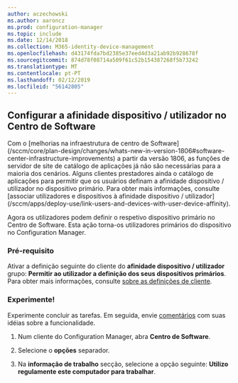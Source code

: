 ```yaml
---
author: aczechowski
ms.author: aaroncz
ms.prod: configuration-manager
ms.topic: include
ms.date: 12/14/2018
ms.collection: M365-identity-device-management
ms.openlocfilehash: d43174fda7bd2385e37eed4d3a21ab92b928678f
ms.sourcegitcommit: 874d78f08714a509f61c52b154387268f5b73242
ms.translationtype: MT
ms.contentlocale: pt-PT
ms.lasthandoff: 02/12/2019
ms.locfileid: "56142805"
---
```

## <a name="bkmk_uda"></a> Configurar a afinidade dispositivo / utilizador no Centro de Software
<!--3485366--> Com o [melhorias na infraestrutura de centro de Software](/sccm/core/plan-design/changes/whats-new-in-version-1806#software-center-infrastructure-improvements) a partir da versão 1806, as funções de servidor de site de catálogo de aplicações já não são necessárias para a maioria dos cenários. Alguns clientes prestadores ainda o catálogo de aplicações para permitir que os usuários definam a afinidade dispositivo / utilizador no dispositivo primário. Para obter mais informações, consulte [associar utilizadores e dispositivos à afinidade dispositivo / utilizador](/sccm/apps/deploy-use/link-users-and-devices-with-user-device-affinity).

Agora os utilizadores podem definir o respetivo dispositivo primário no Centro de Software. Esta ação torna-os utilizadores primários do dispositivo no Configuration Manager.


### <a name="prerequisite"></a>Pré-requisito

Ativar a definição seguinte do cliente do **afinidade dispositivo / utilizador** grupo: **Permitir ao utilizador a definição dos seus dispositivos primários**. Para obter mais informações, consulte [sobre as definições de cliente](/sccm/core/clients/deploy/about-client-settings#user-and-device-affinity).


### <a name="try-it-out"></a>Experimente!

Experimente concluir as tarefas. Em seguida, envie [comentários](/sccm/core/understand/find-help#product-feedback) com suas idéias sobre a funcionalidade.

1. Num cliente do Configuration Manager, abra **Centro de Software**.  

2. Selecione o **opções** separador.  

3. Na **informação de trabalho** secção, selecione a opção seguinte: **Utilizo regulamente este computador para trabalhar**.  
